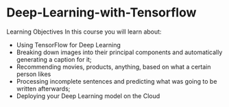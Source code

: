 # Deep-Learning-with-Tensorflow


Learning Objectives
In this course you will learn about:

* Using TensorFlow for Deep Learning
* Breaking down images into their principal components and automatically generating a caption for it;
* Recommending movies, products, anything, based on what a certain person likes
* Processing incomplete sentences and predicting what was going to be written afterwards;
* Deploying your Deep Learning model on the Cloud